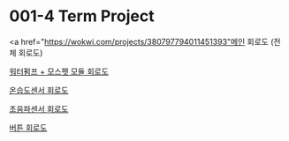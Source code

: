 # 001-4 Term Project

<a href="https://wokwi.com/projects/380797794011451393"메인 회로도 (전체 회로도)</a>

<a href="https://wokwi.com/projects/380560494245864449">워터펌프 + 모스펫 모듈 회로도</a>

<a href="https://wokwi.com/projects/380570706038779905">온습도센서 회로도</a>

<a href="https://wokwi.com/projects/380606716921014273">초음파센서 회로도</a>

<a href="https://wokwi.com/projects/380724425159755777">버튼 회로도</a>

